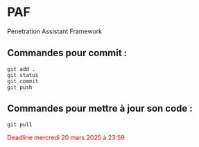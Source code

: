 # PAF

Penetration Assistant Framework

## Commandes pour commit :

```git
git add .
git status
git commit
git push
```

## Commandes pour mettre à jour son code :

```git
git pull
```

<span style="color: #FF0000">Deadline mercredi 20 mars 2025 à 23:59</span>
